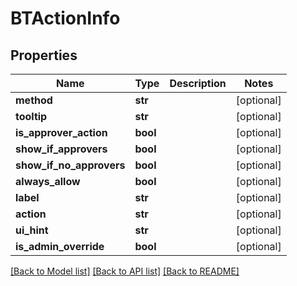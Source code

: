 # BTActionInfo

## Properties
Name | Type | Description | Notes
------------ | ------------- | ------------- | -------------
**method** | **str** |  | [optional] 
**tooltip** | **str** |  | [optional] 
**is_approver_action** | **bool** |  | [optional] 
**show_if_approvers** | **bool** |  | [optional] 
**show_if_no_approvers** | **bool** |  | [optional] 
**always_allow** | **bool** |  | [optional] 
**label** | **str** |  | [optional] 
**action** | **str** |  | [optional] 
**ui_hint** | **str** |  | [optional] 
**is_admin_override** | **bool** |  | [optional] 

[[Back to Model list]](../README.md#documentation-for-models) [[Back to API list]](../README.md#documentation-for-api-endpoints) [[Back to README]](../README.md)


